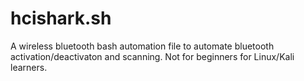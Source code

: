 # hcishark.sh
A wireless bluetooth bash automation file to automate bluetooth activation/deactivaton and scanning. Not for beginners for Linux/Kali learners.
